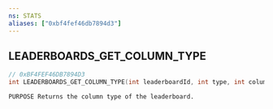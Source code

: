 ```yaml
---
ns: STATS
aliases: ["0xbf4fef46db7894d3"]
---
```

## LEADERBOARDS_GET_COLUMN_TYPE

```c
// 0xBF4FEF46DB7894D3
int LEADERBOARDS_GET_COLUMN_TYPE(int leaderboardId, int type, int columnIndex);
```

```
PURPOSE Returns the column type of the leaderboard.
```

